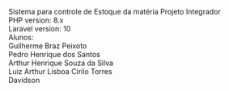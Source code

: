 Sistema para controle de Estoque da matéria Projeto Integrador
<br>
PHP version: 8.x
<br>
Laravel version: 10
<br>
Alunos:
<br>
Guilherme Braz Peixoto
<br>
Pedro Henrique dos Santos
<br>
Arthur Henrique Souza da Silva
<br>
Luiz Arthur Lisboa Cirilo Torres
<br>
Davidson
